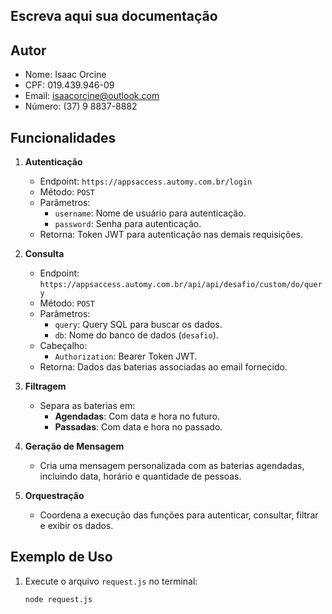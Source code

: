 ## Escreva aqui sua documentação

## Autor
- Nome: Isaac Orcine
- CPF: 019.439.946-09
- Email: isaacorcine@outlook.com
- Número: (37) 9 8837-8882


## Funcionalidades
1. **Autenticação**
   - Endpoint: `https://appsaccess.automy.com.br/login`
   - Método: `POST`
   - Parâmetros:
     - `username`: Nome de usuário para autenticação.
     - `password`: Senha para autenticação.
   - Retorna: Token JWT para autenticação nas demais requisições.

2. **Consulta**
   - Endpoint: `https://appsaccess.automy.com.br/api/api/desafio/custom/do/query`
   - Método: `POST`
   - Parâmetros:
     - `query`: Query SQL para buscar os dados.
     - `db`: Nome do banco de dados (`desafio`).
   - Cabeçalho:
     - `Authorization`: Bearer Token JWT.
   - Retorna: Dados das baterias associadas ao email fornecido.

3. **Filtragem**
   - Separa as baterias em:
     - **Agendadas**: Com data e hora no futuro.
     - **Passadas**: Com data e hora no passado.

4. **Geração de Mensagem**
   - Cria uma mensagem personalizada com as baterias agendadas, incluindo data, horário e quantidade de pessoas.

5. **Orquestração**
   - Coordena a execução das funções para autenticar, consultar, filtrar e exibir os dados.

## Exemplo de Uso
1. Execute o arquivo `request.js` no terminal:
   ```bash
   node request.js